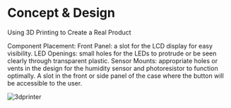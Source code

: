 # Concept & Design

Using 3D Printing to Create a Real Product

Component Placement:
Front Panel:  a slot for the LCD display for easy visibility.
LED Openings: small holes for the LEDs to protrude or be seen clearly through transparent plastic.
Sensor Mounts:  appropriate holes or vents in the design for the humidity sensor and photoresistor to function optimally.
A slot in the front or side panel of the case where the button will be accessible to the user.

![3dprinter](/assets/printer.jpg)
